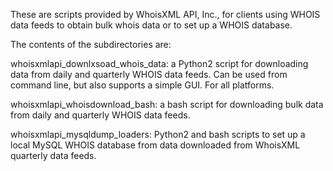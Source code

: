 These are scripts provided by WhoisXML API, Inc.,
for clients using WHOIS data feeds to obtain bulk whois data
or to set up a WHOIS database.

The contents of the subdirectories are:


whoisxmlapi_downlxsoad_whois_data: a Python2 script for downloading
				 data from daily and quarterly WHOIS
				 data feeds. Can be used from command line,
				 but also supports a simple GUI.
				 For all platforms.

whoisxmlapi_whoisdownload_bash:  a bash script for downloading bulk
				 data from daily and quarterly WHOIS
				 data feeds.


whoisxmlapi_mysqldump_loaders:   Python2 and bash scripts to set up a local
				 MySQL WHOIS database from data downloaded from
				 WhoisXML quarterly data feeds.


